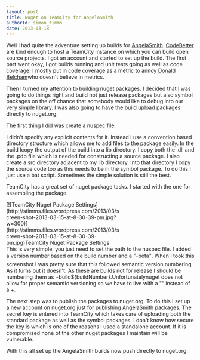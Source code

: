 ```yaml
---
layout: post
title: Nuget on TeamCity for AngelaSmith
authorId: simon_timms
date: 2013-03-18
---
```


Well I had quite the adventure setting up builds for [AngelaSmith](https://github.com/MisterJames/AngelaSmith). [CodeBetter](http://codebetter.com/) are kind enough to host a TeamCity instance on which you can build open source projects. I got an account and started to set up the build. The first part went okay, I got builds running and unit tests going as well as code coverage. I mostly put in code coverage as a metric to annoy [Donald Belcham](https://twitter.com/dbelcham)who doesn't believe in metrics.

Then I turned my attention to building nuget packages. I decided that I was going to do things right and build not just release packages but also symbol packages on the off chance that somebody would like to debug into our very simple library. I was also going to have the build upload packages directly to nuget.org.

The first thing I did was create a nuspec file.

<script src='https://gist.github.com/stimms/5174595.js'></script>

I didn't specify any explicit contents for it. Instead I use a convention based directory structure which allows me to add files to the package easily. In the build Icopy the output of the build into a lib directory. I copy both the .dll and the .pdb file which is needed for constructing a source package. I also create a src directory adjacent to my lib directory. Into that directory I copy the source code too as this needs to be in the symbol package. To do this I just use a bat script. Sometimes the simple solution is still the best.

<script src='https://gist.github.com/stimms/5174642.js'></script>

TeamCity has a great set of nuget package tasks. I started with the one for assembling the package.

<div class="wp-caption aligncenter" id="attachment_2463" style="width: 310px">[![TeamCity Nuget Package Settings](http://stimms.files.wordpress.com/2013/03/screen-shot-2013-03-15-at-8-30-39-pm.jpg?w=300)](http://stimms.files.wordpress.com/2013/03/screen-shot-2013-03-15-at-8-30-39-pm.jpg)TeamCity Nuget Package Settings

</div>This is very simple, you just need to set the path to the nuspec file. I added a version number based on the build number and a "-beta". When I took this screenshot I was pretty sure that this followed semantic version numbering. As it turns out it doesn't. As these are builds not for release I should be numbering them as +build${buildNumber}.Unfortunatelynuget does not allow for proper semantic versioning so we have to live with a "“ instead of a +.

The next step was to publish the packages to nuget.org. To do this I set up a new account on nuget.org just for publishing AngelaSmith packages. The secret key is entered into TeamCity which takes care of uploading both the standard package as well as the symbol packages. I don't know how secure the key is which is one of the reasons I used a standalone account. If it is compromised none of the other nuget packages I maintain will be vulnerable.

With this all set up the AngelaSmith builds now push directly to nuget.org.



